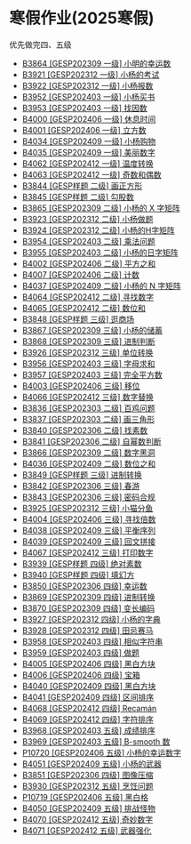 # 寒假作业(2025寒假)

优先做完四、五级
- [B3864 [GESP202309 一级] 小明的幸运数](https://www.luogu.com.cn/problem/B3864)
- [B3921 [GESP202312 一级] 小杨的考试](https://www.luogu.com.cn/problem/B3921)
- [B3922 [GESP202312 一级] 小杨报数](https://www.luogu.com.cn/problem/B3922)
- [B3952 [GESP202403 一级] 小杨买书](https://www.luogu.com.cn/problem/B3952)
- [B3953 [GESP202403 一级] 找因数](https://www.luogu.com.cn/problem/B3953)
- [B4000 [GESP202406 一级] 休息时间](https://www.luogu.com.cn/problem/B4000)
- [B4001 [GESP202406 一级] 立方数](https://www.luogu.com.cn/problem/B4001)
- [B4034 [GESP202409 一级] 小杨购物](https://www.luogu.com.cn/problem/B4034)
- [B4035 [GESP202409 一级] 美丽数字](https://www.luogu.com.cn/problem/B4035)
- [B4062 [GESP202412 一级] 温度转换](https://www.luogu.com.cn/problem/B4062)
- [B4063 [GESP202412 一级] 奇数和偶数](https://www.luogu.com.cn/problem/B4063)
- [B3844 [GESP样题 二级] 画正方形](https://www.luogu.com.cn/problem/B3844)
- [B3845 [GESP样题 二级] 勾股数](https://www.luogu.com.cn/problem/B3845)
- [B3865 [GESP202309 二级] 小杨的 X 字矩阵](https://www.luogu.com.cn/problem/B3865)
- [B3923 [GESP202312 二级] 小杨做题](https://www.luogu.com.cn/problem/B3923)
- [B3924 [GESP202312 二级] 小杨的H字矩阵](https://www.luogu.com.cn/problem/B3924)
- [B3954 [GESP202403 二级] 乘法问题](https://www.luogu.com.cn/problem/B3954)
- [B3955 [GESP202403 二级] 小杨的日字矩阵](https://www.luogu.com.cn/problem/B3955)
- [B4002 [GESP202406 二级] 平方之和](https://www.luogu.com.cn/problem/B4002)
- [B4007 [GESP202406 二级] 计数](https://www.luogu.com.cn/problem/B4007)
- [B4037 [GESP202409 二级] 小杨的 N 字矩阵](https://www.luogu.com.cn/problem/B4037)
- [B4064 [GESP202412 二级] 寻找数字](https://www.luogu.com.cn/problem/B4064)
- [B4065 [GESP202412 二级] 数位和](https://www.luogu.com.cn/problem/B4065)
- [B3848 [GESP样题 三级] 逛商场](https://www.luogu.com.cn/problem/B3848)
- [B3867 [GESP202309 三级] 小杨的储蓄](https://www.luogu.com.cn/problem/B3867)
- [B3868 [GESP202309 三级] 进制判断](https://www.luogu.com.cn/problem/B3868)
- [B3926 [GESP202312 三级] 单位转换](https://www.luogu.com.cn/problem/B3926)
- [B3956 [GESP202403 三级] 字母求和](https://www.luogu.com.cn/problem/B3956)
- [B3957 [GESP202403 三级] 完全平方数](https://www.luogu.com.cn/problem/B3957)
- [B4003 [GESP202406 三级] 移位](https://www.luogu.com.cn/problem/B4003)
- [B4066 [GESP202412 三级] 数字替换](https://www.luogu.com.cn/problem/B4066)
- [B3836 [GESP202303 二级] 百鸡问题](https://www.luogu.com.cn/problem/B3836)
- [B3837 [GESP202303 二级] 画三角形](https://www.luogu.com.cn/problem/B3837)
- [B3840 [GESP202306 二级] 找素数](https://www.luogu.com.cn/problem/B3840)
- [B3841 [GESP202306 二级] 自幂数判断](https://www.luogu.com.cn/problem/B3841)
- [B3866 [GESP202309 二级] 数字黑洞](https://www.luogu.com.cn/problem/B3866)
- [B4036 [GESP202409 二级] 数位之和](https://www.luogu.com.cn/problem/B4036)
- [B3849 [GESP样题 三级] 进制转换](https://www.luogu.com.cn/problem/B3849)
- [B3842 [GESP202306 三级] 春游](https://www.luogu.com.cn/problem/B3842)
- [B3843 [GESP202306 三级] 密码合规](https://www.luogu.com.cn/problem/B3843)
- [B3925 [GESP202312 三级] 小猫分鱼](https://www.luogu.com.cn/problem/B3925)
- [B4004 [GESP202406 三级] 寻找倍数](https://www.luogu.com.cn/problem/B4004)
- [B4038 [GESP202409 三级] 平衡序列](https://www.luogu.com.cn/problem/B4038)
- [B4039 [GESP202409 三级] 回文拼接](https://www.luogu.com.cn/problem/B4039)
- [B4067 [GESP202412 三级] 打印数字](https://www.luogu.com.cn/problem/B4067)
- [B3939 [GESP样题 四级] 绝对素数](https://www.luogu.com.cn/problem/B3939)
- [B3940 [GESP样题 四级] 填幻方](https://www.luogu.com.cn/problem/B3940)
- [B3850 [GESP202306 四级] 幸运数](https://www.luogu.com.cn/problem/B3850)
- [B3869 [GESP202309 四级] 进制转换](https://www.luogu.com.cn/problem/B3869)
- [B3870 [GESP202309 四级] 变长编码](https://www.luogu.com.cn/problem/B3870)
- [B3927 [GESP202312 四级] 小杨的字典](https://www.luogu.com.cn/problem/B3927)
- [B3928 [GESP202312 四级] 田忌赛马](https://www.luogu.com.cn/problem/B3928)
- [B3958 [GESP202403 四级] 相似字符串](https://www.luogu.com.cn/problem/B3958)
- [B3959 [GESP202403 四级] 做题](https://www.luogu.com.cn/problem/B3959)
- [B4005 [GESP202406 四级] 黑白方块](https://www.luogu.com.cn/problem/B4005)
- [B4006 [GESP202406 四级] 宝箱](https://www.luogu.com.cn/problem/B4006)
- [B4040 [GESP202409 四级] 黑白方块](https://www.luogu.com.cn/problem/B4040)
- [B4041 [GESP202409 四级] 区间排序](https://www.luogu.com.cn/problem/B4041)
- [B4068 [GESP202412 四级] Recamán](https://www.luogu.com.cn/problem/B4068)
- [B4069 [GESP202412 四级] 字符排序](https://www.luogu.com.cn/problem/B4069)
- [B3968 [GESP202403 五级] 成绩排序](https://www.luogu.com.cn/problem/B3968)
- [B3969 [GESP202403 五级] B-smooth 数](https://www.luogu.com.cn/problem/B3969)
- [P10720 [GESP202406 五级] 小杨的幸运数字](https://www.luogu.com.cn/problem/P10720)
- [B4051 [GESP202409 五级] 小杨的武器](https://www.luogu.com.cn/problem/B4051)
- [B3851 [GESP202306 四级] 图像压缩](https://www.luogu.com.cn/problem/B3851)
- [B3930 [GESP202312 五级] 烹饪问题](https://www.luogu.com.cn/problem/B3930)
- [P10719 [GESP202406 五级] 黑白格](https://www.luogu.com.cn/problem/P10719)
- [B4050 [GESP202409 五级] 挑战怪物](https://www.luogu.com.cn/problem/B4050)
- [B4070 [GESP202412 五级] 奇妙数字](https://www.luogu.com.cn/problem/B4070)
- [B4071 [GESP202412 五级] 武器强化](https://www.luogu.com.cn/problem/B4071)